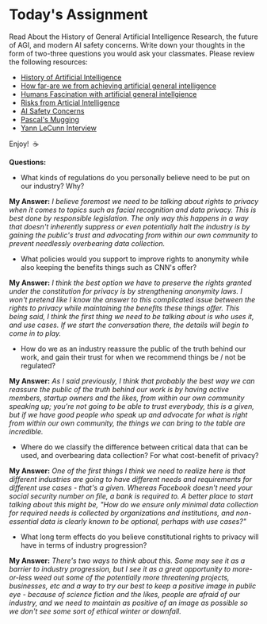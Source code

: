 # Today's Assignment

Read About the History of General Artificial Intelligence Research, the future of AGI, and modern AI safety concerns. Write down your thoughts in the form of two-three questions you would ask your classmates. Please review the following resources:

* [History of Artificial Intelligence](http://sitn.hms.harvard.edu/flash/2017/history-artificial-intelligence/)
* [How far-are we from achieving artificial general intelligence](https://www.forbes.com/sites/cognitiveworld/2019/06/10/how-far-are-we-from-achieving-artificial-general-intelligence/#e8aa1876dc4d)
* [Humans Fascination with artificial general intellgience](https://www.informationweek.com/big-data/ai-machine-learning/humans-fascination-with-artificial-general-intelligence/a/d-id/1334885)
* [Risks from Articial Intelligence](https://www.cser.ac.uk/research/risks-from-artificial-intelligence/)
* [AI Safety Concerns](https://www.vox.com/future-perfect/2019/1/9/18174081/fhi-govai-ai-safety-american-public-worried-ai-catastrophe)
* [Pascal's Mugging](https://www.youtube.com/watch?v=JRuNA2eK7w0)
* [Yann LeCunn Interview](https://www.youtube.com/watch?v=SGSOCuByo24)

Enjoy!  :coffee:

**Questions:**
- What kinds of regulations do you personally believe need to be put on our industry? Why?

**My Answer:** *I believe foremost we need to be talking about rights to privacy when it comes to topics such as facial recognition and data privacy. This is best done by responsible legislation. The only way this happens in a way that doesn't inherently suppress or even potentially halt the industry is by gaining the public's trust and advocating from within our own community to prevent needlessly overbearing data collection.*

- What policies would you support to improve rights to anonymity while also keeping the benefits things such as CNN's offer?

**My Answer:** *I think the best option we have to preserve the rights granted under the constitution for privacy is by strengthening anonymity laws. I won't pretend like I know the answer to this complicated issue between the rights to privacy while maintaining the benefits these things offer. This being said, I think the first thing we need to be talking about is who uses it, and use cases. If we start the conversation there, the details will begin to come in to play.*

- How do we as an industry reassure the public of the truth behind our work, and gain their trust for when we recommend things be / not be regulated?

**My Answer:** *As I said previously, I think that probably the best way we can reassure the public of the truth behind our work is by having active members, startup owners and the likes, from within our own community speaking up; you're not going to be able to trust everybody, this is a given, but if we have good people who speak up and advocate for what is right from within our own community, the things we can bring to the table are incredible.*

- Where do we classify the difference between critical data that can be used, and overbearing data collection? For what cost-benefit of privacy?

**My Answer:** *One of the first things I think we need to realize here is that different industries are going to have different needs and requirements for different use cases - that's a given. Whereas Facebook doesn't need your social security number on file, a bank is required to. A better place to start talking about this might be, "How do we ensure only minimal data collection for required needs is collected by organizations and institutions, and non-essential data is clearly known to be optional, perhaps with use cases?"*

- What long term effects do you believe constitutional rights to privacy will have in terms of industry progression?

**My Answer:** *There's two ways to think about this. Some may see it as a barrier to industry progression, but I see it as a great opportunity to more-or-less weed out some of the potentially more threatening projects, businesses, etc and a way to try our best to keep a positive image in public eye - because of science fiction and the likes, people are afraid of our industry, and we need to maintain as positive of an image as possible so we don't see some sort of ethical winter or downfall.*
